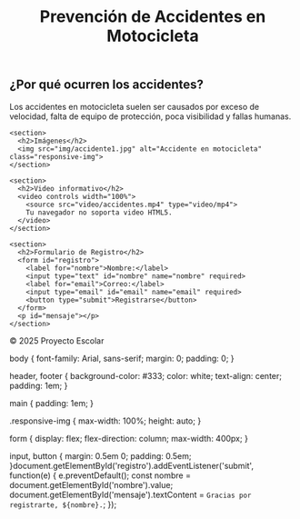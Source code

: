 <!DOCTYPE html>
<html lang="es">
<head>
  <meta charset="UTF-8">
  <meta name="viewport" content="width=device-width, initial-scale=1.0">
  <title>Accidentes en Motocicletas</title>
  <link rel="stylesheet" href="styles.css">
</head>
<body>
  <header>
    <h1>Prevención de Accidentes en Motocicleta</h1>
  </header>

  <main>
    <section>
      <h2>¿Por qué ocurren los accidentes?</h2>
      <p>Los accidentes en motocicleta suelen ser causados por exceso de velocidad, falta de equipo de protección, poca visibilidad y fallas humanas.</p>
    </section>

    <section>
      <h2>Imágenes</h2>
      <img src="img/accidente1.jpg" alt="Accidente en motocicleta" class="responsive-img">
    </section>

    <section>
      <h2>Video informativo</h2>
      <video controls width="100%">
        <source src="video/accidentes.mp4" type="video/mp4">
        Tu navegador no soporta video HTML5.
      </video>
    </section>

    <section>
      <h2>Formulario de Registro</h2>
      <form id="registro">
        <label for="nombre">Nombre:</label>
        <input type="text" id="nombre" name="nombre" required>
        <label for="email">Correo:</label>
        <input type="email" id="email" name="email" required>
        <button type="submit">Registrarse</button>
      </form>
      <p id="mensaje"></p>
    </section>
  </main>

  <footer>
    <p>&copy; 2025 Proyecto Escolar</p>
  </footer>

  <script src="script.js"></script>
</body>
</html>body {
  font-family: Arial, sans-serif;
  margin: 0;
  padding: 0;
}

header, footer {
  background-color: #333;
  color: white;
  text-align: center;
  padding: 1em;
}

main {
  padding: 1em;
}

.responsive-img {
  max-width: 100%;
  height: auto;
}

form {
  display: flex;
  flex-direction: column;
  max-width: 400px;
}

input, button {
  margin: 0.5em 0;
  padding: 0.5em;
}document.getElementById('registro').addEventListener('submit', function(e) {
  e.preventDefault();
  const nombre = document.getElementById('nombre').value;
  document.getElementById('mensaje').textContent = `Gracias por registrarte, ${nombre}.`;
});
